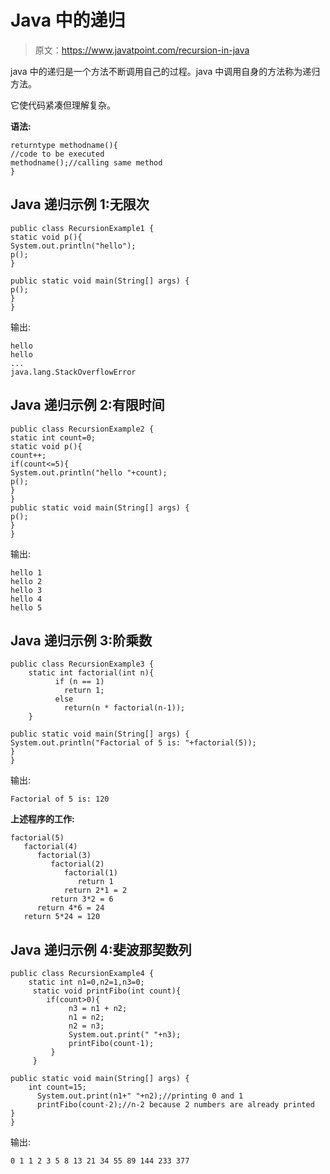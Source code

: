 # Java 中的递归

> 原文：<https://www.javatpoint.com/recursion-in-java>

java 中的递归是一个方法不断调用自己的过程。java 中调用自身的方法称为递归方法。

它使代码紧凑但理解复杂。

**语法:**

```
returntype methodname(){
//code to be executed
methodname();//calling same method
}

```

## Java 递归示例 1:无限次

```
public class RecursionExample1 {
static void p(){
System.out.println("hello");
p();
}

public static void main(String[] args) {
p();
}
}

```

输出:

```
hello
hello
...
java.lang.StackOverflowError

```

## Java 递归示例 2:有限时间

```
public class RecursionExample2 {
static int count=0;
static void p(){
count++;
if(count<=5){
System.out.println("hello "+count);
p();
}
}
public static void main(String[] args) {
p();
}
}

```

输出:

```
hello 1
hello 2
hello 3
hello 4
hello 5

```

## Java 递归示例 3:阶乘数

```
public class RecursionExample3 {
	static int factorial(int n){    
		  if (n == 1)    
		    return 1;    
		  else    
		    return(n * factorial(n-1));    
	}    

public static void main(String[] args) {
System.out.println("Factorial of 5 is: "+factorial(5));
}
}

```

输出:

```
Factorial of 5 is: 120

```

**上述程序的工作:**

```
factorial(5) 
   factorial(4) 
      factorial(3) 
         factorial(2) 
            factorial(1) 
               return 1 
            return 2*1 = 2 
         return 3*2 = 6 
      return 4*6 = 24 
   return 5*24 = 120

```

## Java 递归示例 4:斐波那契数列

```
public class RecursionExample4 {
	static int n1=0,n2=1,n3=0;    
	 static void printFibo(int count){    
	    if(count>0){    
	         n3 = n1 + n2;    
	         n1 = n2;    
	         n2 = n3;    
	         System.out.print(" "+n3);   
	         printFibo(count-1);    
	     }    
	 }      

public static void main(String[] args) {
	int count=15;    
	  System.out.print(n1+" "+n2);//printing 0 and 1    
	  printFibo(count-2);//n-2 because 2 numbers are already printed   
}
}

```

输出:

```
0 1 1 2 3 5 8 13 21 34 55 89 144 233 377

```